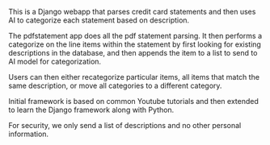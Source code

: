 This is a Django webapp that parses credit card statements and then uses AI to categorize each statement based on description.

The pdfstatement app does all the pdf statement parsing.  It then performs a categorize on the line items within the statement by first looking for existing descriptions in the database,
and then appends the item to a list to send to AI model for categorization.

Users can then either recategorize particular items, all items that match the same description, or move all categories to a different category.

Initial framework is based on common Youtube tutorials and then extended to learn the Django framework along with Python.

For security, we only send a list of descriptions and no other personal information.
